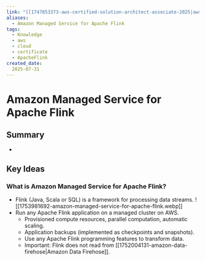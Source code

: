 ```yaml
---
link: "[[1747853373-aws-certified-solution-architect-associate-2025|aws Certified Solution Architect Associate 2025]]"
aliases: 
  - Amazon Managed Service for Apache Flink
tags:
  - Knowledge
  - aws
  - cloud
  - certificate
  - ApacheFlink
created_date:
  2025-07-31
---
```

# Amazon Managed Service for Apache Flink
## Summary
- 

## Key Ideas
### What is Amazon Managed Service for Apache Flink?
- Flink (Java, Scala or SQL) is a framework for processing data streams.
![[1753981692-amazon-managed-service-for-apache-flink.webp]]
- Run any Apache Flink application on a managed cluster on AWS.
  - Provisioned compute resources, parallel computation, automatic scaling.
  - Application backups (implemented as checkpoints and snapshots).
  - Use any Apache Flink programming features to transform data.
  - Important: Flink does not read from [[1752004131-amazon-data-firehose|Amazon Data Firehose]].



